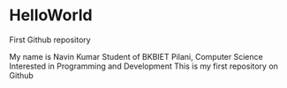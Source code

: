 # HelloWorld
First Github repository


My name is Navin Kumar
Student of BKBIET Pilani, Computer Science 
Interested in Programming and Development
This is my first repository on Github
